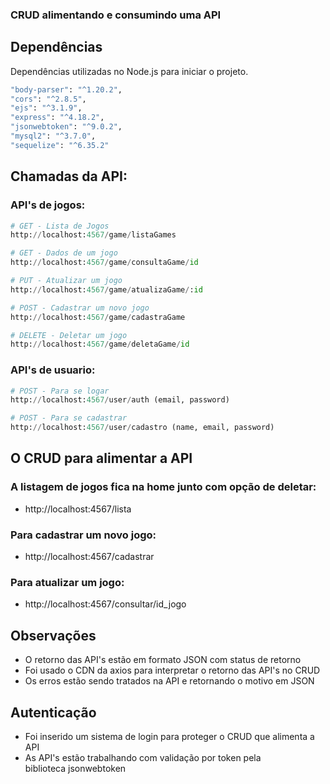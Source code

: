 ### CRUD alimentando e consumindo uma API

## Dependências

Dependências utilizadas no Node.js para iniciar o projeto.

```bash
"body-parser": "^1.20.2",
"cors": "^2.8.5",
"ejs": "^3.1.9",
"express": "^4.18.2",
"jsonwebtoken": "^9.0.2",
"mysql2": "^3.7.0",
"sequelize": "^6.35.2"
```

## Chamadas da API:

### API's de jogos:
```python
# GET - Lista de Jogos
http://localhost:4567/game/listaGames

# GET - Dados de um jogo
http://localhost:4567/game/consultaGame/id

# PUT - Atualizar um jogo
http://localhost:4567/game/atualizaGame/:id

# POST - Cadastrar um novo jogo
http://localhost:4567/game/cadastraGame

# DELETE - Deletar um jogo
http://localhost:4567/game/deletaGame/id

```

### API's de usuario:
```python
# POST - Para se logar
http://localhost:4567/user/auth (email, password)

# POST - Para se cadastrar
http://localhost:4567/user/cadastro (name, email, password)

```

## O CRUD para alimentar a API

### A listagem de jogos fica  na home junto com opção de deletar:
- http://localhost:4567/lista

### Para cadastrar um novo jogo:
- http://localhost:4567/cadastrar

### Para atualizar um jogo:
- http://localhost:4567/consultar/id_jogo

## Observações

- O retorno das API's estão em formato JSON com status de retorno
- Foi usado o CDN da axios para interpretar o retorno das API's no CRUD
- Os erros estão sendo tratados na API e retornando o motivo em JSON

## Autenticação

- Foi inserido um sistema de login para proteger o CRUD que alimenta a API
- As API's estão trabalhando com validação por token pela biblioteca jsonwebtoken